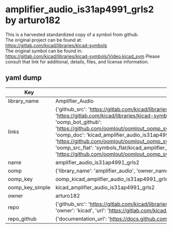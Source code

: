 # amplifier_audio_is31ap4991_grls2 by arturo182  
This is a harvested standardized copy of a symbol from github.  
The original project can be found at:  
https://gitlab.com/kicad/libraries/kicad-symbols  
The original symbol can be found in:
https://gitlab.com/kicad/libraries/kicad-symbols/Video.kicad_sym
Please consult that link for additional, details, files, and license information.  
## yaml dump  
| Key | Value |  
| --- | --- |  
| library_name | Amplifier_Audio |  
| links | {'github_src': 'https://gitlab.com/kicad/libraries/kicad-symbols/Video.kicad_sym', 'github_src_repo': 'https://gitlab.com/kicad/libraries/kicad-symbols', 'oomp_bot': 'kicad_amplifier_audio_is31ap4991_grls2/working', 'oomp_bot_github': 'https://github.com/oomlout/oomlout_oomp_symbol_bot/tree/main/kicad_amplifier_audio_is31ap4991_grls2/working', 'oomp_doc': 'kicad_amplifier_audio_is31ap4991_grls2/working', 'oomp_doc_github': 'https://github.com/oomlout/oomlout_oomp_symbol_doc/tree/main/kicad_amplifier_audio_is31ap4991_grls2/working', 'oomp_src_flat': 'symbols_flat/kicad_amplifier_audio_is31ap4991_grls2/working', 'oomp_src_flat_github': 'https://github.com/oomlout/oomlout_oomp_symbol_src/tree/main/kicad_amplifier_audio_is31ap4991_grls2/working'} |  
| name | amplifier_audio_is31ap4991_grls2 |  
| oomp | {'library_name': 'amplifier_audio', 'owner_name': 'kicad', 'symbol_name': 'amplifier_audio_is31ap4991_grls2'} |  
| oomp_key | oomp_kicad_amplifier_audio_is31ap4991_grls2 |  
| oomp_key_simple | kicad_amplifier_audio_is31ap4991_grls2 |  
| owner | arturo182 |  
| repo | {'github_src': 'https://gitlab.com/kicad/libraries/kicad-symbols/Video.kicad_sym', 'name': 'libraries/kicad-symbols', 'owner': 'kicad', 'url': 'https://gitlab.com/kicad/libraries/kicad-symbols'} |  
| repo_github | {'documentation_url': 'https://docs.github.com/rest/repos/repos#get-a-repository', 'message': 'Not Found'} |  

